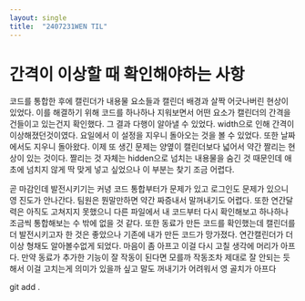 ```yaml
---
layout: single
title:  "2407231WEN TIL"
---
```

# 간격이 이상할 때 확인해야하는 사항

코드를 통합한 후에 캘린더가 내용물 요소들과 캘린더 배경과 살짝 어긋나버린 현상이 있었다. 이를 해결하기 위해 코드를 하나하나 지워보면서 어떤 요소가 캘린더의 간격을 건들이고 있는건지 확인했다.
그 결과 다행이 알아낼 수 있었다. width으로 인해 간격이 이상해졌던것이였다.
요일에서 이 설정을 지우니 돌아오는 것을 볼 수 있었다. 또한 날짜에서도 지우니 돌아왔다. 이제 또 생긴 문제는 양옆이 캘린더보다 넓어서 약간 짤리는 현상이 있는 것이다. 짤리는 것 자체는 hidden으로 넘치는 내용물을 숨긴 것 때문인데 애초에 넘치지 않게 딱 맞게 넣고 싶었으나 이 부분는 찾기 조금 어렵다.

곧 마감인데 발전시키기는 커녕 코드 통합부터가 문제가 있고 로그인도 문제가 있으니 영 진도가 안나간다. 팀원은 뭔말만하면 약간 짜증내서 말꺼내기도 어렵다.
또한 연간달력은 아직도 고쳐지지 못했으니 다른 파일에서 내 코드부터 다시 확인해보고 하나하나 조금씩 통합해보는 수 밖에 없을 것 같다.
또한 동료가 만든 코드를 확인했는데 캘린더를 더 발전시키고자 한 것은 좋았으나 기존에 내가 만든 코드가 망가졌다. 연간캘린더가 더이상 형채도 알아볼수없게 되었다. 마음이 좀 아프고 이걸 다시 고칠 생각에 머리가 아프다. 만약 동료가 추가한 기능이 잘 작동이 된다면 모를까 작동조차 제대로 잘 안되는 듯 해서 이걸 고치는게 의미가 있을까 싶고 말도 꺼내기가 어려워서 영 골치가 아프다


git add .